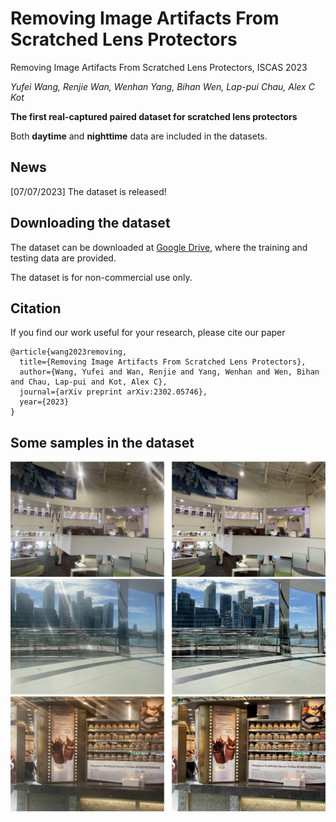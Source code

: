# Removing Image Artifacts From Scratched Lens Protectors
Removing Image Artifacts From Scratched Lens Protectors, ISCAS 2023

*Yufei Wang, Renjie Wan, Wenhan Yang, Bihan Wen, Lap-pui Chau, Alex C Kot*

**The first real-captured paired dataset for scratched lens protectors**

Both **daytime** and **nighttime** data are included in the datasets.

## News
[07/07/2023] The dataset is released!

## Downloading the dataset
The dataset can be downloaded at [Google Drive](https://drive.google.com/drive/folders/1jP_Mny_-Qw6qjWUdWokzyFmIHkdHJq7W?usp=sharing), where the training and testing data are provided.

The dataset is for non-commercial use only.

## Citation
If you find our work useful for your research, please cite our paper
```
@article{wang2023removing,
  title={Removing Image Artifacts From Scratched Lens Protectors},
  author={Wang, Yufei and Wan, Renjie and Yang, Wenhan and Wen, Bihan and Chau, Lap-pui and Kot, Alex C},
  journal={arXiv preprint arXiv:2302.05746},
  year={2023}
}
```

## Some samples in the dataset
![](1.jpg)
![](2.jpg)
![](3.jpg)

